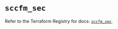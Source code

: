 # `sccfm_sec`

Refer to the Terraform Registry for docs: [`sccfm_sec`](https://registry.terraform.io/providers/ciscodevnet/sccfm/0.2.5/docs/resources/sec).
